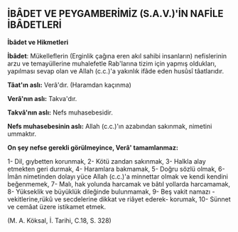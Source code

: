 ## İBÂDET VE PEYGAMBERİMİZ (S.A.V.)'İN NAFİLE İBÂDETLERİ

**İbâdet ve Hikmetleri**

**İbâdet**: Mükelleflerin (Erginlik çağına eren akıl sahibi insanların) nefislerinin arzu ve temayülleri­ne muhalefetle Rab'larına tizim için yapmış ol­dukları, yapılması sevap olan ve Allah (c.c.)'a ya­kınlık ifâde eden husûsî tâatlarıdır.

**Tâat'ın aslı:** Verâ'dır. (Haramdan kaçınma)

**Verâ'nın aslı:** Takva'dır.

**Takvâ'nın aslı:** Nefs muhasebesidir.

**Nefs muhasebesinin aslı:** Allah (c.c.)'ın azabından sakınmak, nimetini ummaktır.

**On şey nefse gerekli görülmeyince, Verâ' ta­mamlanmaz:**

1- Dil, gıybetten korunmak, 2- Kötü zandan sa­kınmak, 3- Halkla alay etmekten geri durmak, 4- Haramlara bakmamak, 5- Doğru sözlü olmak, 6- İmân nimetinden dolayı yüce Allah (c.c.)'a min­nettar olmak ve kendi kendini beğenmemek, 7- Malı, hak yolunda harcamak ve bâtıl yollarda harcamamak, 8- Yükseklik ve büyüklük dileğinde bulunmamak, 9- Beş vakit namazı -vekitlerine,rükû ve secdelerine dikkat ve riâyet ederek- korumak, 10- Sünnet ve cemâat üzere istikamet etmek.

(M. A. Köksal, İ. Tarihi, C.18, S. 328)
